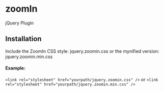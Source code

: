 # zoomIn
jQuery Plugin

## Installation

Include the ZoomIn CSS style: jquery.zoomin.css or the mynified version: jquery.zoomin.min.css

#### Example:

```<link rel="stylesheet" href="yourpath/jquery.zoomin.css" />```
or
```<link rel="stylesheet" href="yourpath/jquery.zoomin.min.css" />```
